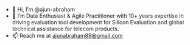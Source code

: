 - 👋 Hi, I’m @ajun-abraham
- 👀 I’m Data Enthusiast & Agile Practitioner with 10+ years expertise in driving evaluation tool development
for Silicon Evaluation and global technical assistance for telecom products.
- 📫 Reach me at ajunabraham89@gmail.com

<!---
ajun-abraham/ajun-abraham is a ✨ special ✨ repository because its `README.md` (this file) appears on your GitHub profile.
You can click the Preview link to take a look at your changes.
--->
